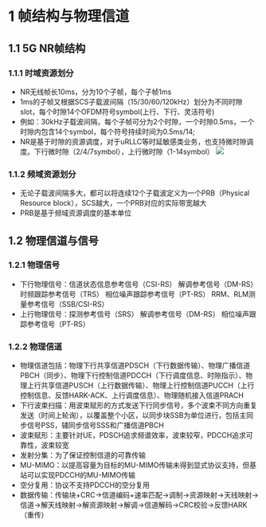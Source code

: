# 1 帧结构与物理信道
## 1.1 5G NR帧结构
### 1.1.1 时域资源划分
* NR无线帧长10ms，分为10个子帧，每个子帧1ms  
* 1ms的子帧又根据SCS子载波间隔（15/30/60/120kHz）划分为不同时隙slot，每个时隙14个OFDM符号symbol(上行、下行、灵活符号)  
* 例如：30kHz子载波间隔，每个子帧可分为2个时隙，一个时隙0.5ms，一个时隙内包含14个symbol，每个符号持续时间为0.5ms/14;
* NR是基于时隙的资源调度，对于uRLLC等时延敏感类业务，也支持微时隙调度。下行微时隙（2/4/7symbol），上行微时隙（1-14symbol）
![](https://pic2.zhimg.com/v2-273afe26e8d256103efba15ad8cf6b5d_r.jpg)


### 1.1.2 频域资源划分
* 无论子载波间隔多大，都可以将连续12个子载波定义为一个PRB（Physical Resource block），SCS越大，一个PRB对应的实际带宽越大
* PRB是基于频域资源调度的基本单位
## 1.2 物理信道与信号
### 1.2.1 物理信号
* 下行物理信号：信道状态信息参考信号（CSI-RS） 解调参考信号（DM-RS） 时频跟踪参考信号（TRS） 相位噪声跟踪参考信号（PT-RS） RRM、RLM测量参考信号（SSB/CSI-RS）
* 上行物理信号：探测参考信号（SRS） 解调参考信号（DM-RS） 相位噪声跟踪参考信号（PT-RS）
### 1.2.2 物理信道
* 物理信道包括：物理下行共享信道PDSCH（下行数据传输）、物理广播信道PBCH（同步）、物理下行控制信道PDCCH（下行调度信息、时隙指示）、物理上行共享信道PUSCH（上行数据传输）、物理上行控制信道PUCCH（上行控制信息、反馈HARK-ACK、上行调度信息）、物理随机接入信道PRACH
* 下行波束扫描：用波束赋形的方式发送下行同步信号，多个波束不同方向重复发送（时间上轮询），以覆盖整个小区，以同步块SSB为单位进行，包括主同步信号PSS，辅同步信号SSS和广播信道PBCH
* 波束赋形：主要针对UE，PDSCH追求频谱效率，波束较窄，PDCCH追求可靠性，波束较宽
* 发射分集：为了保证控制信道的可靠传输
* MU-MIMO：以提高容量为目标的MU-MIMO传输未得到显式协议支持，但基站可以实现PDCCH的MU-MIMO传输
* 空分复用：协议不支持PDCCH的空分复用
* 数据传输：传输块+CRC→信道编码+速率匹配→调制→资源映射→天线映射→信道→解天线映射→解资源映射→解调→信道解码→CRC校验→反馈HARK（重传）

